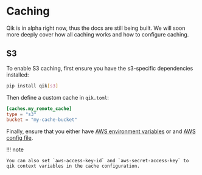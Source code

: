 # Caching

Qik is in alpha right now, thus the docs are still being built. We will soon more deeply cover how all caching works and how to configure caching.

## S3

To enable S3 caching, first ensure you have the s3-specific dependencies installed:

```bash
pip install qik[s3]
```

Then define a custom cache in `qik.toml`:

```toml
[caches.my_remote_cache]
type = "s3"
bucket = "my-cache-bucket"
```

Finally, ensure that you either have [AWS environment variables](https://boto3.amazonaws.com/v1/documentation/api/latest/guide/configuration.html#using-environment-variables) or and [AWS config file](https://boto3.amazonaws.com/v1/documentation/api/latest/guide/configuration.html#using-a-configuration-file).

!!! note

    You can also set `aws-access-key-id` and `aws-secret-access-key` to qik context variables in the cache configuration.